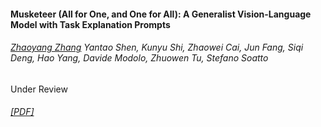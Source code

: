 #### Musketeer (All for One, and One for All): A Generalist Vision-Language Model with Task Explanation Prompts
###### <u>Zhaoyang Zhang</u> Yantao Shen, Kunyu Shi, Zhaowei Cai, Jun Fang, Siqi Deng, Hao Yang, Davide Modolo, Zhuowen Tu, Stefano Soatto
Under Review
###### [[PDF]](https://arxiv.org/pdf/2305.07019.pdf)



